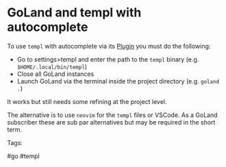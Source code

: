 # GoLand and templ with autocomplete

To use `templ` with autocomplete via its
[Plugin](https://github.com/templ-go/templ-jetbrains) you must do the following:

- Go to settings>templ and enter the path to the `templ` binary (e.g. `$HOME/.local/bin/templ`)
- Close all GoLand instances
- Launch GoLand via the terminal inside the project directory (e.g. `goland .`)

It works but still needs some refining at the project level.

The alternative is to use `neovim` for the `templ` files or VSCode. As
a GoLand subscriber these are sub par alternatives but may be required in the
short term.

Tags:

  #go #templ
